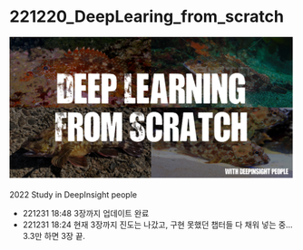 # 221220_DeepLearing_from_scratch

<img src="main.png">

2022 Study in DeepInsight people

* 221231 18:48 3장까지 업데이트 완료
* 221231 18:24 현재 3장까지 진도는 나갔고, 구현 못했던 챕터들 다 채워 넣는 중... 3.3만 하면 3장 끝.
